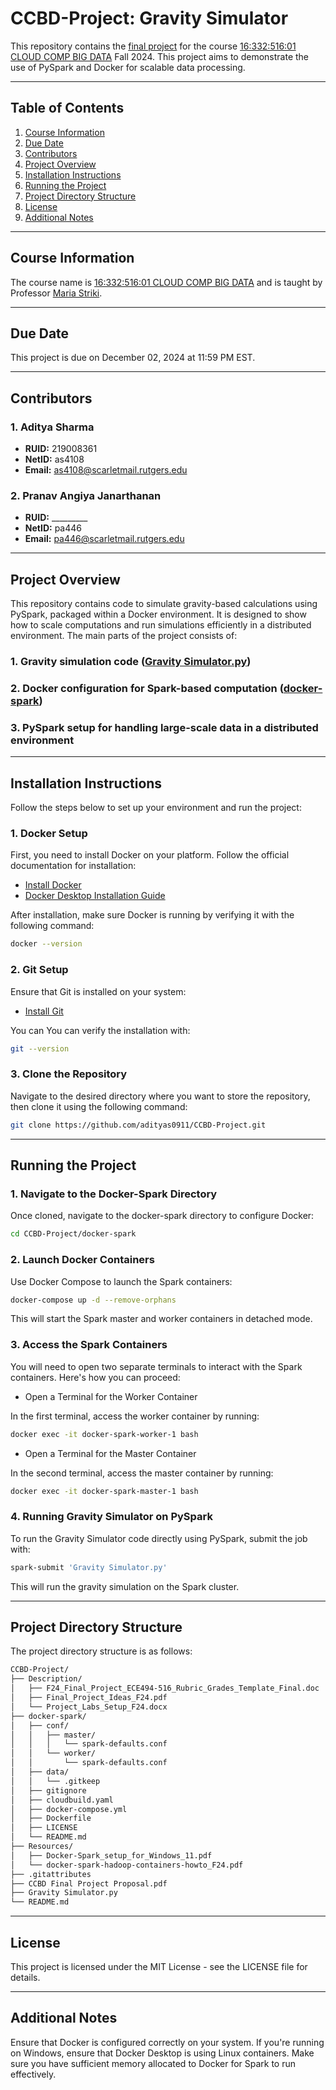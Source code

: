 # CCBD-Project: Gravity Simulator

This repository contains the [final project](https://rutgers.instructure.com/courses/295164/assignments/3370507) for the course [16:332:516:01 CLOUD COMP BIG DATA](https://rutgers.instructure.com/courses/295164) Fall 2024. This project aims to demonstrate the use of PySpark and Docker for scalable data processing.

---

## Table of Contents

1. [Course Information](#course-information)
2. [Due Date](#due-date)
3. [Contributors](#contributors)
4. [Project Overview](#project-overview)
5. [Installation Instructions](#installation-instructions)
6. [Running the Project](#running-the-project)
7. [Project Directory Structure](#project-directory-structure)
8. [License](#license)
9. [Additional Notes](#additional-notes)

---

## Course Information

The course name is [16:332:516:01 CLOUD COMP BIG DATA](https://rutgers.instructure.com/courses/295164) and is taught by Professor [Maria Striki](mailto:maria.striki@rutgers.edu).

---

## Due Date

This project is due on December 02, 2024 at 11:59 PM EST.

---

## Contributors

### 1. **Aditya Sharma**

- **RUID:** 219008361
- **NetID:** as4108
- **Email:** [as4108@scarletmail.rutgers.edu](mailto:as4108@scarletmail.rutgers.edu)

### 2. **Pranav Angiya Janarthanan**

- **RUID:** _________
- **NetID:** pa446
- **Email:** [pa446@scarletmail.rutgers.edu](mailto:pa446@scarletmail.rutgers.edu)

---

## Project Overview

This repository contains code to simulate gravity-based calculations using PySpark, packaged within a Docker environment. It is designed to show how to scale computations and run simulations efficiently in a distributed environment. The main parts of the project consists of:

### 1. Gravity simulation code ([Gravity Simulator.py](Gravity%20Simulator.py))

### 2. Docker configuration for Spark-based computation ([docker-spark](docker-spark))

### 3. PySpark setup for handling large-scale data in a distributed environment

---

## Installation Instructions

Follow the steps below to set up your environment and run the project:

### 1. Docker Setup

First, you need to install Docker on your platform. Follow the official documentation for installation:

- [Install Docker](https://docs.docker.com/get-docker/)
- [Docker Desktop Installation Guide](https://www.docker.com/get-started/)

After installation, make sure Docker is running by verifying it with the following command:

```bash
docker --version
```

### 2. Git Setup

Ensure that Git is installed on your system:

- [Install Git](https://git-scm.com/downloads)

You can You can verify the installation with:

```bash
git --version
```

### 3. Clone the Repository

Navigate to the desired directory where you want to store the repository, then clone it using the following command:

```bash
git clone https://github.com/adityas0911/CCBD-Project.git
```

---

## Running the Project

### 1. Navigate to the Docker-Spark Directory

Once cloned, navigate to the docker-spark directory to configure Docker:

```bash
cd CCBD-Project/docker-spark
```

### 2. Launch Docker Containers

Use Docker Compose to launch the Spark containers:

```bash
docker-compose up -d --remove-orphans
```

This will start the Spark master and worker containers in detached mode.

### 3. Access the Spark Containers

You will need to open two separate terminals to interact with the Spark containers. Here's how you can proceed:

- Open a Terminal for the Worker Container

In the first terminal, access the worker container by running:

```bash
docker exec -it docker-spark-worker-1 bash
```

- Open a Terminal for the Master Container

In the second terminal, access the master container by running:

```bash
docker exec -it docker-spark-master-1 bash
```

### 4. Running Gravity Simulator on PySpark

To run the Gravity Simulator code directly using PySpark, submit the job with:

```bash
spark-submit 'Gravity Simulator.py'
```

This will run the gravity simulation on the Spark cluster.

---

## Project Directory Structure

The project directory structure is as follows:

```bash
CCBD-Project/
├── Description/
│   ├── F24_Final_Project_ECE494-516_Rubric_Grades_Template_Final.doc
│   ├── Final_Project_Ideas_F24.pdf
│   └── Project_Labs_Setup_F24.docx
├── docker-spark/
│   ├── conf/
│   │   ├── master/
│   │   │   └── spark-defaults.conf
│   │   └── worker/
│   │       └── spark-defaults.conf
│   ├── data/
│   │   └── .gitkeep
│   ├── gitignore
│   ├── cloudbuild.yaml
│   ├── docker-compose.yml
│   ├── Dockerfile
│   ├── LICENSE
│   └── README.md
├── Resources/
│   ├── Docker-Spark_setup_for_Windows_11.pdf
│   └── docker-spark-hadoop-containers-howto_F24.pdf
├── .gitattributes
├── CCBD Final Project Proposal.pdf
├── Gravity Simulator.py
└── README.md
```

---

## License

This project is licensed under the MIT License - see the LICENSE file for details.

---

## Additional Notes

Ensure that Docker is configured correctly on your system.
If you're running on Windows, ensure that Docker Desktop is using Linux containers.
Make sure you have sufficient memory allocated to Docker for Spark to run effectively.
